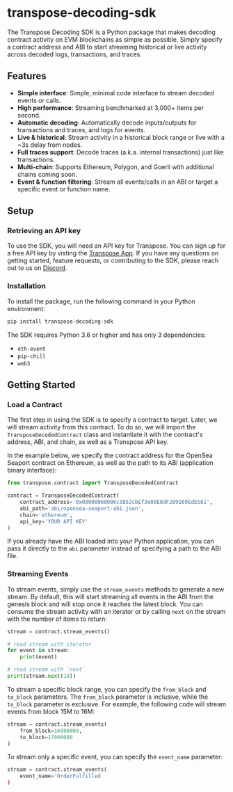 # transpose-decoding-sdk

The Transpose Decoding SDK is a Python package that makes decoding contract activity on EVM blockchains as simple as possible. Simply specify a contract address and ABI to start streaming historical or live activity across decoded logs, transactions, and traces.

## Features

- **Simple interface**: Simple, minimal code interface to stream decoded events or calls.
- **High performance**: Streaming benchmarked at 3,000+ items per second.
- **Automatic decoding**: Automatically decode inputs/outputs for transactions and traces, and logs for events.
- **Live & historical**: Stream activity in a historical block range or live with a ~3s delay from nodes.
- **Full traces support**: Decode traces (a.k.a. internal transactions) just like transactions.
- **Multi-chain**: Supports Ethereum, Polygon, and Goerli with additional chains coming soon.
- **Event & function filtering**: Stream all events/calls in an ABI or target a specific event or function name.

## Setup

### Retrieving an API key

To use the SDK, you will need an API key for Transpose. You can sign up for a free API key by visting the [Transpose App](https://app.transpose.io). If you have any questions on getting started, feature requests, or contributing to the SDK, please reach out to us on [Discord](http://discord.gg/transpose).

### Installation

To install the package, run the following command in your Python environment:

```bash
pip install transpose-decoding-sdk
```

The SDK requires Python 3.6 or higher and has only 3 dependencies:

- `eth-event`
- `pip-chill`
- `web3`

## Getting Started

### Load a Contract

The first step in using the SDK is to specify a contract to target. Later, we will stream activity from this contract. To do so, we will import the `TransposeDecodedContract` class and instantiate it with the contract's address, ABI, and chain, as well as a Transpose API key.

In the example below, we specify the contract address for the OpenSea Seaport contract on Ethereum, as well as the path to its ABI (application binary interface):

```python
from transpose.contract import TransposeDecodedContract

contract = TransposeDecodedContract(
    contract_address='0x00000000006c3852cbEf3e08E8dF289169EdE581',
    abi_path='abi/opensea-seaport-abi.json',
    chain='ethereum',
    api_key='YOUR API KEY'
)
```

If you already have the ABI loaded into your Python application, you can pass it directly to the `abi` parameter instead of specifying a path to the ABI file.

### Streaming Events

To stream events, simply use the `stream_events` methods to generate a new stream. By default, this will start streaming all events in the ABI from the genesis block and will stop once it reaches the latest block. You can consume the stream activity with an iterator or by calling `next` on the stream with the number of items to return:

```python
stream = contract.stream_events()

# read stream with iterator
for event in stream:
    print(event)

# read stream with `next`
print(stream.next(10))
```

To stream a specific block range, you can specify the `from_block` and `to_block` parameters. The `from_block` parameter is inclusive, while the `to_block` parameter is exclusive. For example, the following code will stream events from block 15M to 16M:

```python
stream = contract.stream_events(
    from_block=16000000,
    to_block=17000000
)
```

To stream only a specific event, you can specify the `event_name` parameter:

```python
stream = contract.stream_events(
    event_name='OrderFulfilled
)
```
